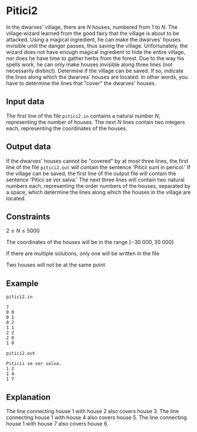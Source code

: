 # Pitici2

In the dwarves' village, there are $N$ houses, numbered from $1$ to $N$. The village wizard learned from the good fairy that the village is about to be attacked. Using a magical ingredient, he can make the dwarves' houses invisible until the danger passes, thus saving the village. Unfortunately, the wizard does not have enough magical ingredient to hide the entire village, nor does he have time to gather herbs from the forest. Due to the way his spells work, he can only make houses invisible along three lines (not necessarily distinct). Determine if the village can be saved. If so, indicate the lines along which the dwarves' houses are located. In other words, you have to determine the lines that "cover" the dwarves' houses.

## Input data

The first line of the file `pitici2.in` contains a natural number $N$, representing the number of houses. The next $N$ lines contain two integers each, representing the coordinates of the houses.

## Output data

If the dwarves' houses cannot be "covered" by at most three lines, the first line of the file `pitici2.out` will contain the sentence 'Piticii sunt in pericol.' If the village can be saved, the first line of the output file will contain the sentence 'Piticii se vor salva.' The next three lines will contain two natural numbers each, representing the order numbers of the houses, separated by a space, which determine the lines along which the houses in the village are located.

## Constraints

$2 \leq N \leq 5000$ 

The coordinates of the houses will be in the range $[-30\ 000, 30\ 000]$

If there are multiple solutions, only one will be written in the file

Two houses will not be at the same point

## Example

`pitici2.in` 

```
7 
0 0 
0 1 
0 2 
1 1 
2 2 
2 0 
1 0
```

`pitici2.out` 

```
Piticii se vor salva. 
1 2 
1 4 
1 7
```

## Explanation

The line connecting house $1$ with house $2$ also covers house $3$. The line connecting house $1$ with house $4$ also covers house $5$. The line connecting house $1$ with house $7$ also covers house $6$.